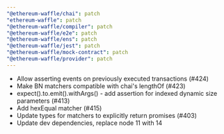 ```yaml
---
"@ethereum-waffle/chai": patch
"ethereum-waffle": patch
"@ethereum-waffle/compiler": patch
"@ethereum-waffle/e2e": patch
"@ethereum-waffle/ens": patch
"@ethereum-waffle/jest": patch
"@ethereum-waffle/mock-contract": patch
"@ethereum-waffle/provider": patch
---
```


- Allow asserting events on previously executed transactions (#424)
- Make BN matchers compatible with chai's lengthOf (#423)
- expect().to.emit().withArgs() - add assertion for indexed dynamic size parameters (#413)
- Add hexEqual matcher (#415)
- Update types for matchers to explicitly return promises (#403)
- Update dev dependencies, replace node 11 with 14
